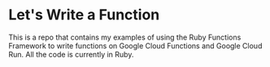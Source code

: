 # Let's Write a Function

This is a repo that contains my examples of using the Ruby Functions Framework to write functions on Google Cloud Functions and Google Cloud Run. All the code is currently in Ruby.  

